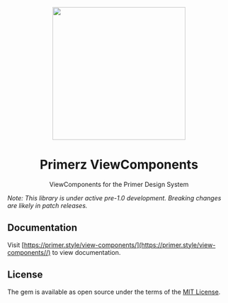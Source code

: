<p align="center">
  <img width="300px" src="/static/assets/view-components.svg">
</p>

<h1 align="center">Primerz ViewComponents</h1>

<p align="center">ViewComponents for the Primer Design System</p>

_Note: This library is under active pre-1.0 development. Breaking changes are likely in patch releases._

## Documentation

Visit [https://primer.style/view-components/](https://primer.style/view-components//) to view documentation.

## License

The gem is available as open source under the terms of the [MIT License](https://opensource.org/licenses/MIT).
